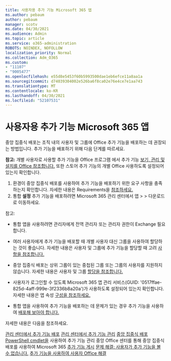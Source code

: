 ```yaml
---
title: 사용자용 추가 기능 Microsoft 365 앱
ms.author: pebaum
author: pebaum
manager: scotv
ms.date: 04/30/2021
ms.audience: Admin
ms.topic: article
ms.service: o365-administration
ROBOTS: NOINDEX, NOFOLLOW
localization_priority: Normal
ms.collection: Adm_O365
ms.custom:
- "11107"
- "9005477"
ms.openlocfilehash: e55d8e5453f60b5993500dae1eb6efce11a8aa1a
ms.sourcegitcommit: d74039304002e526ba6f8ca02e76e4ce7e1aa743
ms.translationtype: MT
ms.contentlocale: ko-KR
ms.lasthandoff: 04/30/2021
ms.locfileid: "52107531"
---
```

# <a name="deploying-add-ins-for-microsoft-365-apps"></a>사용자용 추가 기능 Microsoft 365 앱

중앙 집중식 배포는 조직 내의 사용자 및 그룹에 Office 추가 기능을 배포하는 데 권장되는 방법입니다. 추가 기능을 배포하기 위해 다음 단계를 따르세요.

**참고:** 개별 사용자로 사용할 추가 기능을 Office 프로그램 에서 추가 기능 [보기, 관리 및 설치를 Office 참조합니다.](https://support.microsoft.com/topic/view-manage-and-install-add-ins-in-office-programs-16278816-1948-4028-91e5-76dca5380f8d) 또한 스토어 추가 기능의 개별 Office 사용하도록 설정되어 있는지 확인합니다. 

1. 환경이 중앙 집중식 배포를 사용하여 추가 기능을 배포하기 위한 요구 사항을 충족하는지 확인합니다. 자세한 내용은 Requirements을 [참조하세요.](https://docs.microsoft.com/microsoft-365/admin/manage/centralized-deployment-of-add-ins?#requirements)
2. 통합 **설정** 추가 기능을 배포하려면 Microsoft 365 관리 센터에서 앱  >    >   다운로드로 이동하세요. 

참고: 

- 통합 앱을 사용하려면 관리자에게 전역 관리자 또는 관리자 권한이 Exchange 필요합니다.

- 여러 사용자에게 추가 기능을 배포할 때 개별 사용자 대신 그룹을 사용하여 할당하는 것이 좋습니다. 자세한 내용은 사용자 및 그룹에 추가 기능을 할당할 때 고려 [사항을 참조합니다.](https://docs.microsoft.com/microsoft-365/admin/manage/manage-deployment-of-add-ins?view=o365-worldwide#considerations-when-assigning-an-add-in-to-users-and-groups)

- 중앙 집중식 배포는 상위 그룹이 있는 중첩된 그룹 또는 그룹의 사용자를 지원하지 않습니다. 자세한 내용은 사용자 및 그룹 [할당을 참조합니다.](https://docs.microsoft.com/microsoft-365/admin/manage/centralized-deployment-of-add-ins?view=o365-worldwide#user-and-group-assignments)

- 사용자가 로그인할 수 있도록 Microsoft 365 앱 관리 서비스(GUID: '0517ffae-825d-4aff-999e-3f2336b8a20a')가 사용하도록 설정되어 있는지 확인합니다. 자세한 내용은 앱 속성 [구성을 참조하세요.](https://docs.microsoft.com/azure/active-directory/manage-apps/add-application-portal-configure#configure-app-properties)

- 통합 앱을 사용하여 추가 기능을 배포하는 데 문제가 있는 경우 추가 기능을 사용하여 [배포해 보아야 합니다.](https://admin.microsoft.com/AdminPortal/Home?#/Settings/AddIns)

자세한 내용은 다음을 참조하세요.

[관리 센터에서 추가 기능 배포](https://docs.microsoft.com/microsoft-365/admin/manage/manage-deployment-of-add-ins) 
 [관리 센터에서 추가 기능 관리](https://docs.microsoft.com/microsoft-365/admin/manage/manage-addins-in-the-admin-center) 
 [중앙 집중식 배포 PowerShell cmdlet을](https://docs.microsoft.com/microsoft-365/enterprise/use-the-centralized-deployment-powershell-cmdlets-to-manage-add-ins) 사용하여 추가 기능 관리 
 중앙 Office 센터를 통해 중앙 집중식 배포를 사용하여 Microsoft 365 [추가 기능 게시](https://docs.microsoft.com/office/dev/add-ins/publish/centralized-deployment#publish-an-office-add-in-via-centralized-deployment) 
 [문제 해결: 사용자가 추가 기능을 볼 수 없습니다.](https://docs.microsoft.com/office365/troubleshoot/access-management/user-not-seeing-add-ins) 
 [추가 기능을 사용하여 사용자 Office 해결](https://docs.microsoft.com/office/dev/add-ins/testing/testing-and-troubleshooting)
